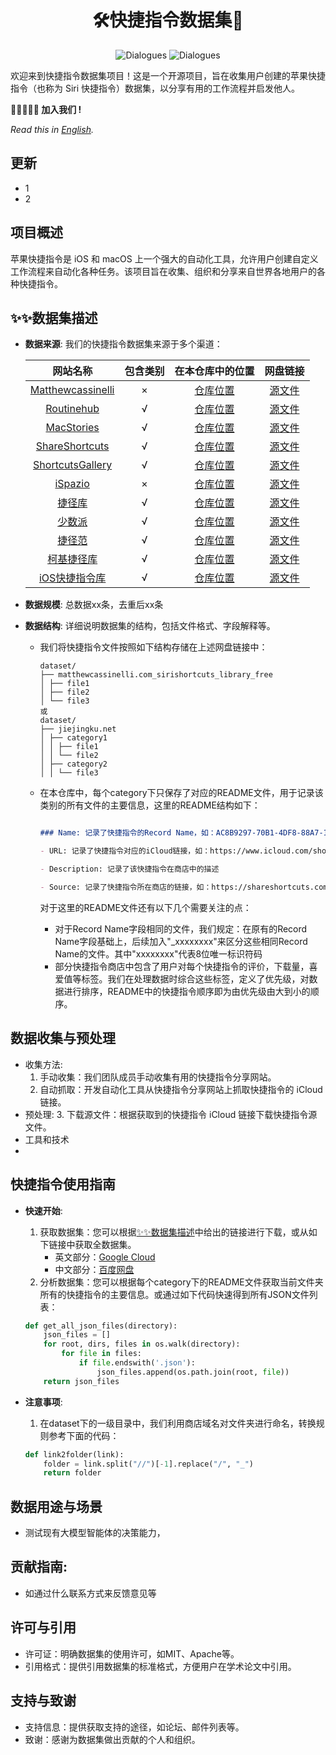 <div align= "center">
    <h1> 🛠️快捷指令数据集🤖</h1>
</div>

<div align="center">

![Dialogues](https://img.shields.io/badge/Dataset\_Size-1.8G-red?style=flat-square)
![Dialogues](https://img.shields.io/badge/Shortcuts\_Num-15508-red?style=flat-square)


</div>

<!-- <p align="center">
  <a href="#model">Model</a> •
  <a href="#data">Data Release</a> •
  <a href="#web-ui">Web Demo</a> •
  <a href="#tool-eval">Tool Eval</a> •
  <a href="https://arxiv.org/pdf/2307.16789.pdf">Paper</a> •
  <a href="#citation">Citation</a>

</p> -->

</div>
欢迎来到快捷指令数据集项目！这是一个开源项目，旨在收集用户创建的苹果快捷指令（也称为 Siri 快捷指令）数据集，以分享有用的工作流程并启发他人。


**💁‍♂️💁💁‍♀️ 加入我们 []()!**

*Read this in [English](README_EN.md).*


## 更新
- 1
- 2

## 项目概述

苹果快捷指令是 iOS 和 macOS 上一个强大的自动化工具，允许用户创建自定义工作流程来自动化各种任务。该项目旨在收集、组织和分享来自世界各地用户的各种快捷指令。



## ✨✨数据集描述
 - **数据来源**: 我们的快捷指令数据集来源于多个渠道：

    | 网站名称 | 包含类别 |在本仓库中的位置 | 网盘链接 |
    | :-------: | :----: | :----: | :----: |
    | [Matthewcassinelli](https://matthewcassinelli.com/sirishortcuts/library/free) | × | [仓库位置](dataset/matthewcassinelli.com_sirishortcuts_library_free) | [源文件](https://drive.google.com/drive/folders/1nJzaE72VSoNf_r1335WCR9Uv_NlvOjV_?usp=drive_link)|
    | [Routinehub](https://routinehub.co)| √  | [仓库位置](dataset/routinehub.co)| [源文件](https://drive.google.com/drive/folders/1BzcFM9wMfDDGbCjL3uWDrYh-5p9YL7do?usp=drive_link)|
    | [MacStories](https://www.macstories.net/shortcuts)| √  | [仓库位置](dataset/www.macstories.net_shortcuts) |[源文件](https://drive.google.com/drive/folders/1_MsiwqHNZVAPJGzURZ4lrMz7nSpKz-Sc?usp=drive_link)|
    | [ShareShortcuts](https://shareshortcuts.com)| √  | [仓库位置](dataset/shareshortcuts.com) |[源文件](https://drive.google.com/drive/folders/1LdjQYnCrvgKIuPeCBhztxGzbGrIIQk8D?usp=drive_link)|
    | [ShortcutsGallery](https://shortcutsgallery.com)| √  | [仓库位置](dataset/shortcutsgallery.com) |[源文件](https://drive.google.com/drive/folders/1FsUR0DNHfgNJieSfDxPkyfiUBhOYxnLN?usp=drive_link)|
    | [iSpazio](https://shortcuts.ispazio.net)| ×  | [仓库位置](dataset/shortcuts.ispazio.net) | [源文件](https://drive.google.com/drive/folders/1I2XYwjZrk3xuvpD9EnrPZe8AwfaMx92i?usp=drive_link)|
    | [捷径库](https://jiejingku.net)| √  | [仓库位置](dataset/jiejingku.net) |[源文件](https://pan.baidu.com/s/1CH-tQ7PRGSJxdtkdR2TMuA?pwd=tzv8)|
    | [少数派](https://shortcuts.sspai.com)| √  | [仓库位置](dataset/shortcuts.sspai.com) |[源文件](https://pan.baidu.com/s/18AbPTCJjRoI-6tnPtq0Vdw?pwd=q4mi)|
    | [捷径范](https://jiejing.fun)| √  | [仓库位置](dataset/jiejing.fun) |[源文件](https://pan.baidu.com/s/1I8NKqtvLXyTKbkUoP9IBGw?pwd=enr3)|
    | [柯基捷径库](https://www.kejicut.com)| √  | [仓库位置](dataset/www.kejicut.com)|[源文件](https://pan.baidu.com/s/1x3znoUK7QRgg9aoD5m9yjA?pwd=y2ky)|
    | [iOS快捷指令库](https://www.rcuts.com)| √  | [仓库位置](dataset/www.rcuts.com) |[源文件](https://pan.baidu.com/s/1H3BLJqhoNuCLJA2XpnWKTw?pwd=fx7j)|

 - **数据规模**: 总数据xx条，去重后xx条

 - **数据结构**: 详细说明数据集的结构，包括文件格式、字段解释等。
    - 我们将快捷指令文件按照如下结构存储在上述网盘链接中：

        ```
        dataset/
        ├── matthewcassinelli.com_sirishortcuts_library_free
        │ ├── file1
        │ ├── file2
        │ └── file3
        或
        dataset/
        ├── jiejingku.net
        │ ├── category1
        │ │ ├── file1
        │ │ └── file2
        │ ├── category2
        │ │ └── file3
        ```

    - 在本仓库中，每个category下只保存了对应的README文件，用于记录该类别的所有文件的主要信息，这里的README结构如下：

        ```markdown

        ### Name: 记录了快捷指令的Record Name，如：AC8B9297-70B1-4DF8-88A7-128D4C137F73

        - URL: 记录了快捷指令对应的iCloud链接，如：https://www.icloud.com/shortcuts/ac8b929770b14df888a7128d4c137f73

        - Description: 记录了该快捷指令在商店中的描述

        - Source: 记录了快捷指令所在商店的链接，如：https://shareshortcuts.com
        ```

        对于这里的README文件还有以下几个需要关注的点：

        - 对于Record Name字段相同的文件，我们规定：在原有的Record Name字段基础上，后续加入"_xxxxxxxx"来区分这些相同Record Name的文件。其中"xxxxxxxx"代表8位唯一标识符码
        - 部分快捷指令商店中包含了用户对每个快捷指令的评价，下载量，喜爱值等标签。我们在处理数据时综合这些标签，定义了优先级，对数据进行排序，README中的快捷指令顺序即为由优先级由大到小的顺序。



## 数据收集与预处理

 - 收集方法:
    1. 手动收集：我们团队成员手动收集有用的快捷指令分享网站。
    2. 自动抓取：开发自动化工具从快捷指令分享网站上抓取快捷指令的 iCloud 链接。
 - 预处理:
    3. 下载源文件：根据获取到的快捷指令 iCloud 链接下载快捷指令源文件。
 - 工具和技术
 - 

## 快捷指令使用指南

- **快速开始**:
    1. 获取数据集：您可以根据[✨✨数据集描述](#✨✨数据集描述)中给出的链接进行下载，或从如下链接中获取全数据集。
        - 英文部分：[Google Cloud](https://drive.google.com/drive/folders/1hhZXvO6JE3YmlI26Sbh9zrhJYVLBt3-O?usp=drive_link)
        - 中文部分：[百度网盘](https://pan.baidu.com/s/1x3sidPbP3-guZf59QGjd1g?pwd=r2v8)
    2. 分析数据集：您可以根据每个category下的README文件获取当前文件夹所有的快捷指令的主要信息。或通过如下代码快速得到所有JSON文件列表：

    ```python
    def get_all_json_files(directory):
        json_files = []
        for root, dirs, files in os.walk(directory):
            for file in files:
                if file.endswith('.json'):
                    json_files.append(os.path.join(root, file))
        return json_files
    ```

- **注意事项**:
    1. 在dataset下的一级目录中，我们利用商店域名对文件夹进行命名，转换规则参考下面的代码：
    ```python
    def link2folder(link):
        folder = link.split("//")[-1].replace("/", "_")
        return folder
    ```

## 数据用途与场景

- 测试现有大模型智能体的决策能力，


## 贡献指南:

- 如通过什么联系方式来反馈意见等

## 许可与引用

- 许可证：明确数据集的使用许可，如MIT、Apache等。
- 引用格式：提供引用数据集的标准格式，方便用户在学术论文中引用。

## 支持与致谢

- 支持信息：提供获取支持的途径，如论坛、邮件列表等。
- 致谢：感谢为数据集做出贡献的个人和组织。

